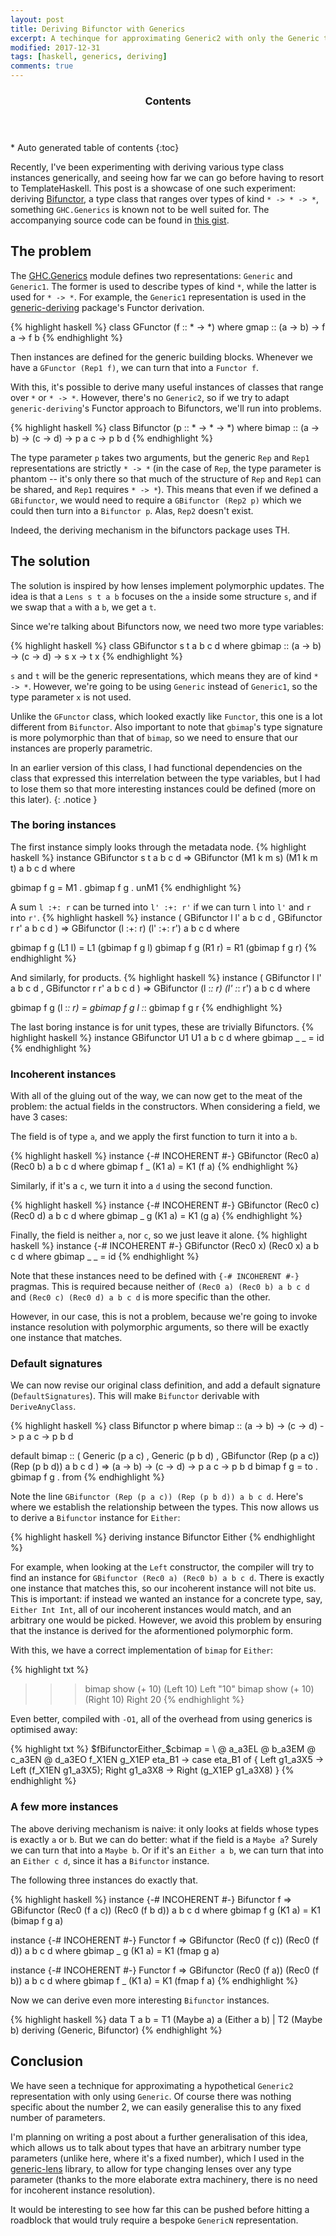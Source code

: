 ```yaml
---
layout: post
title: Deriving Bifunctor with Generics
excerpt: A techinque for approximating Generic2 with only the Generic type class.
modified: 2017-12-31
tags: [haskell, generics, deriving]
comments: true
---
```


<section id="table-of-contents" class="toc">
  <header>
    <h3>Contents</h3>
  </header>
<div id="drawer" markdown="1">
*  Auto generated table of contents
{:toc}
</div>
</section><!-- /#table-of-contents -->

Recently, I've been experimenting with deriving various type class instances
generically, and seeing how far we can go before having to resort to
TemplateHaskell.  This post is a showcase of one such experiment: deriving
[Bifunctor](https://hackage.haskell.org/package/bifunctors), a type class that ranges
over types of kind `* -> * -> *`, something `GHC.Generics` is known not to be
well suited for. The accompanying source code can be found in [this gist](https://gist.github.com/kcsongor/a8cb718f676c6ca1d999bfc56def9b7b).

## The problem

The [GHC.Generics](https://hackage.haskell.org/package/base-4.10.1.0/docs/GHC-Generics.html)
module defines two representations: `Generic` and `Generic1`. The former is used to describe
types of kind `*`, while the latter is used for `* -> *`.
For example, the `Generic1` representation is used in the [generic-deriving](http://hackage.haskell.org/package/generic-deriving-1.12/docs/Generics-Deriving-Functor.html) package's Functor derivation.

{% highlight haskell %}
class GFunctor (f :: * -> *) where
  gmap :: (a -> b) -> f a -> f b
{% endhighlight %}

Then instances are defined for the generic building blocks. Whenever we have a
`GFunctor (Rep1 f)`, we can turn that into a `Functor f`.

With this, it's possible to derive many useful instances of classes that range
over `*` or `* -> *`. However, there's no `Generic2`, so if we try to adapt `generic-deriving`'s
Functor approach to Bifunctors, we'll run into problems.

{% highlight haskell %}
class Bifunctor (p :: * -> * -> *) where
  bimap :: (a -> b) -> (c -> d) -> p a c -> p b d
{% endhighlight %}

The type parameter `p` takes two arguments, but the generic `Rep` and `Rep1`
representations are strictly `* -> *` (in the case of `Rep`, the type parameter
is phantom -- it's only there so that much of the structure of `Rep` and `Rep1`
can be shared, and `Rep1` requires `* -> *`). This means that even if we
defined a `GBifunctor`, we would need to require a `GBifunctor (Rep2 p)` which
we could then turn into a `Bifunctor p`. Alas, `Rep2` doesn't exist.

Indeed, the deriving mechanism in the bifunctors package uses TH.

## The solution

The solution is inspired by how lenses implement polymorphic updates. The idea
is that a `Lens s t a b`  focuses on the `a` inside some structure `s`, and if
we swap that `a` with a `b`, we get a `t`.

Since we're talking about Bifunctors now, we need two more type variables:

{% highlight haskell %}
class GBifunctor s t a b c d where
  gbimap :: (a -> b) -> (c -> d) -> s x -> t x
{% endhighlight %}

`s` and `t` will be the generic representations, which means they are of kind
`* -> *`. However, we're going to be using `Generic` instead of `Generic1`, so
the type parameter `x` is not used.

Unlike the `GFunctor` class, which looked exactly like `Functor`, this one is a
lot different from `Bifunctor`. Also important to note that `gbimap`'s type
signature is more polymorphic than that of `bimap`, so we need to ensure that
our instances are properly parametric.

In an earlier version of this class, I had functional dependencies on the
class that expressed this interrelation between the type variables, but I had to
lose them so that more interesting instances could be defined (more on this
later).
{: .notice }

### The boring instances

The first instance simply looks through the metadata node.
{% highlight haskell %}
instance GBifunctor s t a b c d
  => GBifunctor (M1 k m s) (M1 k m t) a b c d where

  gbimap f g = M1 . gbimap f g . unM1
{% endhighlight %}

A sum `l :+: r` can be turned into `l' :+: r'` if we can turn `l` into `l'` and
`r` into `r'`.
{% highlight haskell %}
instance
  ( GBifunctor l l' a b c d
  , GBifunctor r r' a b c d
  ) => GBifunctor (l :+: r) (l' :+: r') a b c d where

  gbimap f g (L1 l) = L1 (gbimap f g l)
  gbimap f g (R1 r) = R1 (gbimap f g r)
{% endhighlight %}

And similarly, for products.
{% highlight haskell %}
instance
  ( GBifunctor l l' a b c d
  , GBifunctor r r' a b c d
  ) => GBifunctor (l :*: r) (l' :*: r') a b c d where

  gbimap f g (l :*: r) = gbimap f g l :*: gbimap f g r
{% endhighlight %}

The last boring instance is for unit types, these are trivially Bifunctors.
{% highlight haskell %}
instance GBifunctor U1 U1 a b c d where
  gbimap _ _ = id
{% endhighlight %}

### Incoherent instances

With all of the gluing out of the way, we can now get to the meat of the
problem: the actual fields in the constructors. When considering a field, we
have 3 cases:

The field is of type `a`, and we apply the first function to turn it into a `b`.

{% highlight haskell %}
instance {-# INCOHERENT #-} GBifunctor (Rec0 a) (Rec0 b) a b c d where
  gbimap f _ (K1 a) = K1 (f a)
{% endhighlight %}

Similarly, if it's a `c`, we turn it into a `d` using the second function.

{% highlight haskell %}
instance {-# INCOHERENT #-} GBifunctor (Rec0 c) (Rec0 d) a b c d where
  gbimap _ g (K1 a) = K1 (g a)
{% endhighlight %}

Finally, the field is neither `a`, nor `c`, so we just leave it alone.
{% highlight haskell %}
instance {-# INCOHERENT #-} GBifunctor (Rec0 x) (Rec0 x) a b c d where
  gbimap _ _ = id
{% endhighlight %}

Note that these instances need to be defined with `{-# INCOHERENT #-}` pragmas.
This is required because neither of `(Rec0 a) (Rec0 b) a b c d` and `(Rec0 c) (Rec0 d) a b c d` is
more specific than the other.

However, in our case, this is not a problem, because we're going to invoke
instance resolution with polymorphic arguments, so there will be exactly one
instance that matches.

### Default signatures

We can now revise our original class definition, and add a default signature
(`DefaultSignatures`). This will make `Bifunctor` derivable with `DeriveAnyClass`.

{% highlight haskell %}
class Bifunctor p where
  bimap :: (a -> b) -> (c -> d) -> p a c -> p b d

  default bimap
    :: ( Generic (p a c)
       , Generic (p b d)
       , GBifunctor (Rep (p a c)) (Rep (p b d)) a b c d
       ) => (a -> b) -> (c -> d) -> p a c -> p b d
  bimap f g = to . gbimap f g . from
{% endhighlight %}

Note the line `GBifunctor (Rep (p a c)) (Rep (p b d)) a b c d`. Here's where we
establish the relationship between the types. This now allows us to derive a
`Bifunctor` instance for `Either`:

{% highlight haskell %}
deriving instance Bifunctor Either
{% endhighlight %}

For example, when looking at the `Left` constructor, the compiler will try to
find an instance for `GBifunctor (Rec0 a) (Rec0 b) a b c d`. There is exactly
one instance that matches this, so our incoherent instance will not bite us.
This is important: if instead we wanted an instance for a concrete type, say,
`Either Int Int`, all of our incoherent instances would match, and an arbitrary
one would be picked. However, we avoid this problem by ensuring that the
instance is derived for the aformentioned polymorphic form.

With this, we have a correct implementation of `bimap` for `Either`:

{% highlight txt %}
>>> bimap show (+ 10) (Left 10)
Left "10"
>>> bimap show (+ 10) (Right 10)
Right 20
{% endhighlight %}

Even better, compiled with `-O1`, all of the overhead from using generics is
optimised away:

{% highlight txt %}
$fBifunctorEither_$cbimap
  = \ @ a_a3EL @ b_a3EM @ c_a3EN @ d_a3EO f_X1EN g_X1EP eta_B1 ->
      case eta_B1 of {
        Left g1_a3X5 -> Left (f_X1EN g1_a3X5);
        Right g1_a3X8 -> Right (g_X1EP g1_a3X8)
      }
{% endhighlight %}

### A few more instances

The above deriving mechanism is naive: it only looks at fields whose types is
exactly `a` or `b`. But we can do better: what if the field is a `Maybe a`?
Surely we can turn that into a `Maybe b`. Or if it's an `Either a b`, we can turn that into
an `Either c d`, since it has a `Bifunctor` instance.

The following three instances do exactly that.

{% highlight haskell %}
instance {-# INCOHERENT #-} Bifunctor f
  => GBifunctor (Rec0 (f a c)) (Rec0 (f b d)) a b c d where
  gbimap f g (K1 a) = K1 (bimap f g a)

instance {-# INCOHERENT #-} Functor f
  => GBifunctor (Rec0 (f c)) (Rec0 (f d)) a b c d where
  gbimap _ g (K1 a) = K1 (fmap g a)

instance {-# INCOHERENT #-} Functor f
  => GBifunctor (Rec0 (f a)) (Rec0 (f b)) a b c d where
  gbimap f _ (K1 a) = K1 (fmap f a)
{% endhighlight %}

Now we can derive even more interesting `Bifunctor` instances.

{% highlight haskell %}
data T a b = T1 (Maybe a) a (Either a b) | T2 (Maybe b)
  deriving (Generic, Bifunctor)
{% endhighlight %}

## Conclusion

We have seen a technique for approximating a hypothetical `Generic2`
representation with only using `Generic`. Of course there was nothing specific
about the number 2, we can easily generalise this to any fixed number of
parameters.

I'm planning on writing a post about a further generalisation of
this idea, which allows us to talk about types that have an arbitrary number type
parameters (unlike here, where it's a fixed number), which I used in the
[generic-lens](https://hackage.haskell.org/package/generic-lens) library, to
allow for type changing lenses over any type parameter (thanks to the more
elaborate extra machinery, there is no need for incoherent instance
resolution).

It would be interesting to see how far this can be pushed before hitting a
roadblock that would truly require a bespoke `GenericN` representation.
